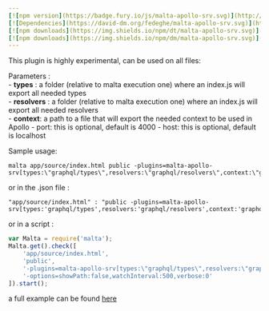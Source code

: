 ```yaml
---
[![npm version](https://badge.fury.io/js/malta-apollo-srv.svg)](http://badge.fury.io/js/malta-apollo-srv)
[![Dependencies](https://david-dm.org/fedeghe/malta-apollo-srv.svg)](https://david-dm.org/fedeghe/malta-apollo-srv)
[![npm downloads](https://img.shields.io/npm/dt/malta-apollo-srv.svg)](https://npmjs.org/package/malta-apollo-srv)
[![npm downloads](https://img.shields.io/npm/dm/malta-apollo-srv.svg)](https://npmjs.org/package/malta-apollo-srv)  
---  
```


This plugin is highly experimental, can be used on all files:  

Parameters :  
    - **types** : a folder (relative to malta execution one) where an index.js will export all needed types  
    - **resolvers** : a folder (relative to malta execution one) where an index.js will export all needed resolvers  
    - **context**: a path to a file that will export the needed context to be used in Apollo
    - port: this is optional, default is 4000
    - host: this is optional, default is localhost

Sample usage:  
```
malta app/source/index.html public -plugins=malta-apollo-srv[types:\"graphql/types\",resolvers:\"graphql/resolvers\",context:\"graphql/context\"]
```
or in the .json file :
```
"app/source/index.html" : "public -plugins=malta-apollo-srv[types:'graphql/types',resolvers:'graphql/resolvers',context:'graphql/context']"
```
or in a script : 
``` js
var Malta = require('malta');
Malta.get().check([
    'app/source/index.html',
    'public',
    '-plugins=malta-apollo-srv[types:\"graphql/types\",resolvers:\"graphql/resolvers\",context:\"graphql/context\"]',
    '-options=showPath:false,watchInterval:500,verbose:0'
]).start();
```
a full example can be found <a href="https://github.com/fedeghe/malta-apollo-srv/tree/master/sample">here</a>